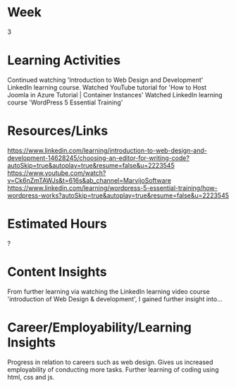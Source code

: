 # Week
3
# Learning Activities
Continued watching 'Introduction to Web Design and Development' LinkedIn learning course.
Watched YouTube tutorial for 'How to Host Joomla in Azure Tutorial | Container Instances'
Watched LinkedIn learning course 'WordPress 5 Essential Training'

# Resources/Links
https://www.linkedin.com/learning/introduction-to-web-design-and-development-14628245/choosing-an-editor-for-writing-code?autoSkip=true&autoplay=true&resume=false&u=2223545
https://www.youtube.com/watch?v=Ck6nZmTAWJs&t=616s&ab_channel=MarvijoSoftware
https://www.linkedin.com/learning/wordpress-5-essential-training/how-wordpress-works?autoSkip=true&autoplay=true&resume=false&u=2223545
# Estimated Hours
?
# Content Insights
From further learning via watching the LinkedIn learning video course 'introduction of Web Design & development', I gained further insight into... 
# Career/Employability/Learning Insights
Progress in relation to careers such as web design. Gives us increased employability of conducting more tasks. Further learning of coding using html, css and js.
